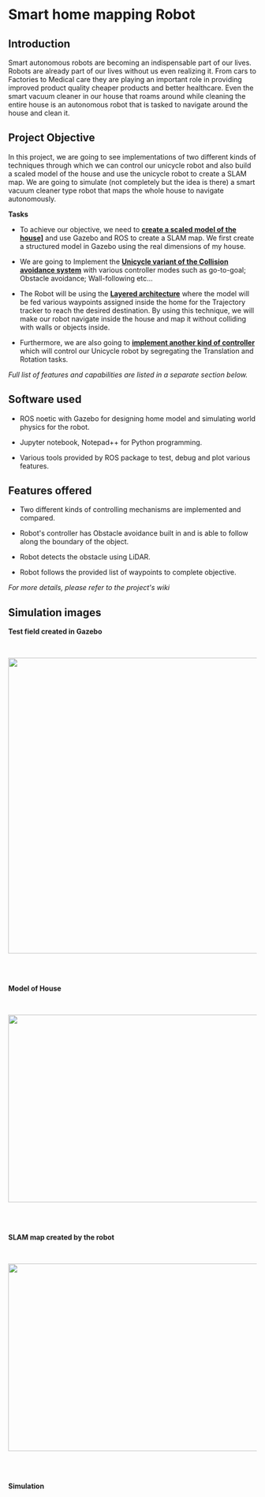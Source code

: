 # Smart home mapping Robot

## Introduction

Smart autonomous robots are becoming an indispensable part of our lives.
Robots are already part of our lives without us even realizing it. From
cars to Factories to Medical care they are playing an important role in
providing improved product quality cheaper products and better
healthcare. Even the smart vacuum cleaner in our house that roams around
while cleaning the entire house is an autonomous robot that is tasked to
navigate around the house and clean it.

## Project Objective

In this project, we are going to see implementations of two different
kinds of techniques through which we can control our unicycle robot and
also build a scaled model of the house and use the unicycle robot to
create a SLAM map. We are going to simulate (not completely but the idea
is there) a smart vacuum cleaner type robot that maps the whole house to
navigate autonomously.

**Tasks**

-   To achieve our objective, we need to <b><u>create a scaled model of the
    house]</u></b> and use Gazebo and ROS to create a SLAM map. We first
    create a structured model in Gazebo using the real dimensions of my
    house.

-   We are going to Implement the <b><u>Unicycle variant of the Collision
    avoidance system</u></b> with various controller modes such as
    go-to-goal; Obstacle avoidance; Wall-following etc\...

-   The Robot will be using the <b><u>Layered architecture</u></b> where
    the model will be fed various waypoints assigned inside the home for
    the Trajectory tracker to reach the desired destination. By using
    this technique, we will make our robot navigate inside the house and
    map it without colliding with walls or objects inside.

-   Furthermore, we are also going to <b><u>implement another kind of
    controller</u></b> which will control our Unicycle robot by
    segregating the Translation and Rotation tasks.

*Full list of features and capabilities are listed in a separate section
below.*

## Software used

-   ROS noetic with Gazebo for designing home model and simulating world
    physics for the robot.

-   Jupyter notebook, Notepad++ for Python programming.

-   Various tools provided by ROS package to test, debug and plot
    various features.

## Features offered

-   Two different kinds of controlling mechanisms are implemented and
    compared.

-   Robot's controller has Obstacle avoidance built in and is able to
    follow along the boundary of the object.

-   Robot detects the obstacle using LiDAR.

-   Robot follows the provided list of waypoints to complete objective.

*For more details, please refer to the project's wiki*

## Simulation images

**Test field created in Gazebo**

<br/>

<p align="Center">
  <img width="1189" height="599" src="/osama.tasneem/Smart-Home-Mapping-Robot/wiki/raw/images/d0e7e3e2e0d4380aefe377819b61b182c4c86d72.png">
</p>

<br/>
<br/>

**Model of House**


<br/>

<p align="Center">
  <img width="640" height="380" src="/osama.tasneem/Smart-Home-Mapping-Robot/wiki/raw/images/01858bdf7e55929564d2d928421c0808aa5c5128.png">
</p>

<br/>
<br/>

**SLAM map created by the robot**


<br/>

<p align="Center">
  <img width="640" height="380" src="/osama.tasneem/Smart-Home-Mapping-Robot/wiki/raw/images/5c701e6b1f02a3e5e281e2a4a1683950c9692b07.png">
</p>

<br/>
<br/>

**Simulation**


